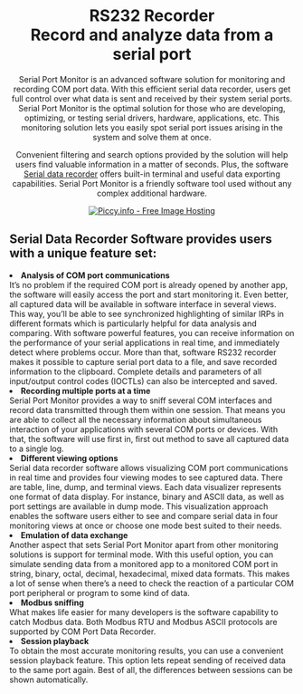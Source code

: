 <h1 align="center">RS232 Recorder <br> Record and analyze data from a serial port</h1>
<div align="center">Serial Port Monitor is an advanced software solution for monitoring and recording COM port data. With this efficient serial data recorder, users get full control over what data is sent and received by their system serial ports. Serial Port Monitor is the optimal solution for those who are developing, optimizing, or testing serial drivers, hardware, applications, etc. This monitoring solution lets you easily spot serial port issues arising in the system and solve them at once.
 
Convenient filtering and search options provided by the solution will help users find valuable information in a matter of seconds. Plus, the software <a href="https://www.eltima.com/products/rs232-data-logger/">Serial data recorder</a> offers built-in terminal and useful data exporting capabilities. Serial Port Monitor is a friendly software tool used without any complex additional hardware.

<a href="http://piccy.info/view3/13698377/ab81c2dae4c9e08b1f2b68e4b3bfa7b2/" target="_blank"><img src="http://i.piccy.info/i9/22821a7e8ac64b2e519626295bfa4d12/1583829969/34644/1365813/4_500.jpg" alt="Piccy.info - Free Image Hosting" border="0" /></a><a href="http://i.piccy.info/a3c/2020-03-10-08-46/i9-13698377/498x335-r" target="_blank"><img src="http://i.piccy.info/a3/2020-03-10-08-46/i9-13698377/498x335-r/i.gif" alt="" border="0" /></a></div>
<h2>Serial Data Recorder Software provides users with a unique feature set:</h2>
<li><b>Analysis of COM port communications</b><br>
It’s no problem if the required COM port is already opened by another app, the software will easily access the port and start monitoring it. Even better, all captured data will be available in software interface in several views. This way, you’ll be able to see synchronized highlighting of similar IRPs in different formats which is particularly helpful for data analysis and comparing.
With software powerful features, you can receive information on the performance of your serial applications in real time, and immediately detect where problems occur. More than that, software RS232 recorder makes it possible to capture serial port data to a file, and save recorded information to the clipboard. Complete details and parameters of all input/output control codes (IOCTLs) can also be intercepted and saved.</li>
<li><b>Recording multiple ports at a time</b><br>
Serial Port Monitor provides a way to sniff several COM interfaces and record data transmitted through them within one session. That means you are able to collect all the necessary information about simultaneous interaction of your applications with several COM ports or devices. With that, the software will use first in, first out method to save all captured data to a single log.</li>
<li><b>Different viewing options</b><br>
Serial data recorder software allows visualizing COM port communications in real time and provides four viewing modes to see captured data. There are table, line, dump, and terminal views. Each data visualizer represents one format of data display. For instance, binary and ASCII data, as well as port settings are available in dump mode. This visualization approach enables the software users either to see and compare serial data in four monitoring views at once or choose one mode best suited to their needs.</li>
<li><b>Emulation of data exchange</b><br>
Another aspect that sets Serial Port Monitor apart from other monitoring solutions is support for terminal mode. With this useful option, you can simulate sending data from a monitored app to a monitored COM port in string, binary, octal, decimal, hexadecimal, mixed data formats. This makes a lot of sense when there’s a need to check the reaction of a particular COM port peripheral or program to some kind of data.</li>
<li><b>Modbus sniffing</b><br>
What makes life easier for many developers is the software capability to catch Modbus data. Both Modbus RTU and Modbus ASCII protocols are supported by COM Port Data Recorder.</li>
<li><b>Session playback</b><br>
To obtain the most accurate monitoring results, you can use a convenient session playback feature. This option lets repeat sending of received data to the same port again. Best of all, the differences between sessions can be shown automatically.</li>
